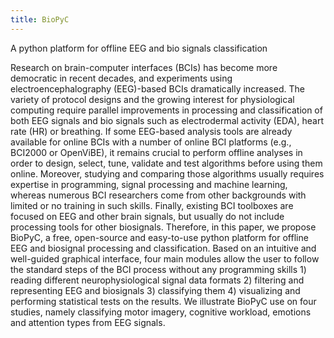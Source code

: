 ```yaml
---
title: BioPyC
---
```


A python platform for offline EEG and bio signals classification

<!--more-->

Research on brain-computer interfaces (BCIs) has become more democratic in recent decades, and experiments using electroencephalography (EEG)-based BCIs dramatically increased. The variety of protocol designs and the growing interest for physiological computing require parallel improvements in processing and classification of both EEG signals and bio signals such as electrodermal activity (EDA), heart rate (HR) or breathing. If some EEG-based analysis tools are already available for online BCIs with a number of online BCI platforms (e.g., BCI2000 or OpenViBE), it remains crucial to perform offline analyses in order to design, select, tune, validate and test algorithms before using them online. Moreover, studying and comparing those algorithms usually requires expertise in programming, signal processing and machine learning, whereas numerous BCI researchers come from other backgrounds with limited or no training in such skills. Finally, existing BCI toolboxes are focused on EEG and other brain signals, but usually do not include processing tools for other biosignals. Therefore, in this paper, we propose BioPyC, a free, open-source and easy-to-use python platform for offline EEG and biosignal processing and classification. Based on an intuitive and well-guided graphical interface, four main modules allow the user to follow the standard steps of the BCI process without any programming skills 1) reading different neurophysiological signal data formats 2) filtering and representing EEG and biosignals 3) classifying them 4) visualizing and performing statistical tests on the results.
We illustrate BioPyC use on four studies, namely classifying motor imagery, cognitive workload, emotions and attention types from EEG signals. 